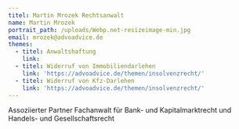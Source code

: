 ```yaml
---
titel: Martin Mrozek Rechtsanwalt
name: Martin Mrozek
portrait_path: /uploads/Webp.net-resizeimage-min.jpg
email: mrozek@advoadvice.de
themes:
  - titel: Anwaltshaftung
    link:
  - titel: Widerruf von Immobiliendarlehen
    link: 'https://advoadvice.de/themen/insolvenzrecht/'
  - titel: Widerruf von Kfz-Darlehen
    link: 'https://advoadvice.de/themen/insolvenzrecht/'
---
```


Assoziierter Partner Fachanwalt f&uuml;r Bank- und Kapitalmarktrecht und Handels- und Gesellschaftsrecht
